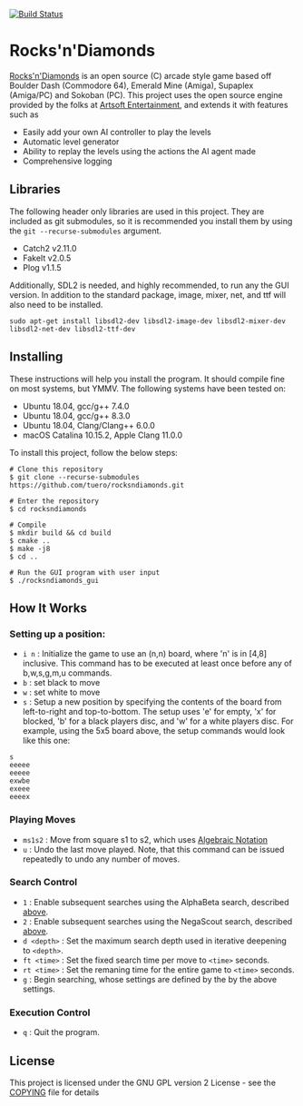 [![Build Status](https://travis-ci.com/tuero/rocksndiamonds.svg?token=zarvik1a4n45zBNhaz4z&branch=master)](https://travis-ci.com/tuero/rocksndiamonds)

# Rocks'n'Diamonds
[Rocks'n'Diamonds](https://www.artsoft.org/) is an open source (C) arcade style game based off Boulder Dash (Commodore 64), Emerald Mine (Amiga), Supaplex (Amiga/PC) and Sokoban (PC). This project uses the open source engine provided by the folks at [Artsoft Entertainment](https://www.artsoft.org/), and extends it with features such as
- Easily add your own AI controller to play the levels
- Automatic level generator
- Ability to replay the levels using the actions the AI agent made
- Comprehensive logging

## Libraries
The following header only libraries are used in this project. They are included as git submodules, so it is recommended you install them by using the `git --recurse-submodules` argument.
- Catch2 v2.11.0
- FakeIt v2.0.5
- Plog v1.1.5

Additionally, SDL2 is needed, and highly recommended, to run any the GUI version. In addition to the standard package, image, mixer, net, and ttf will also need to be installed.
```
sudo apt-get install libsdl2-dev libsdl2-image-dev libsdl2-mixer-dev libsdl2-net-dev libsdl2-ttf-dev
```


## Installing
These instructions will help you install the program. It should compile fine on most systems, but YMMV. The following systems have been tested on:
- Ubuntu 18.04, gcc/g++ 7.4.0
- Ubuntu 18.04, gcc/g++ 8.3.0
- Ubuntu 18.04, Clang/Clang++ 6.0.0
- macOS Catalina 10.15.2, Apple Clang 11.0.0

To install this project, follow the below steps:
```
# Clone this repository
$ git clone --recurse-submodules https://github.com/tuero/rocksndiamonds.git

# Enter the repository
$ cd rocksndiamonds

# Compile
$ mkdir build && cd build
$ cmake ..
$ make -j8
$ cd ..

# Run the GUI program with user input
$ ./rocksndiamonds_gui
```

## How It Works
### Setting up a position:
- `i n` : Initialize the game to use an (n,n) board, where 'n' is in [4,8] inclusive. This command has to be executed at least once before any of b,w,s,g,m,u commands.
- `b` : set black to move
- `w` : set white to move
- `s` : Setup a new position by specifying the contents of the board from left-to-right and top-to-bottom. The setup uses 'e' for empty, 'x' for blocked, 'b' for a black players disc, and 'w' for a white players disc. For example, using the 5x5 board above, the setup commands would look like this one:
```
s 
eeeee
eeeee
exwbe
exeee
eeeex
```

### Playing Moves
- `ms1s2` : Move from square s1 to s2, which uses [Algebraic Notation](https://en.wikipedia.org/wiki/Algebraic_notation_(chess))
- `u` : Undo the last move played. Note, that this command can be issued repeatedly to undo any number of moves.


### Search Control
- `1` : Enable subsequent searches using the AlphaBeta search, described [above](#ataxx).
- `2` : Enable subsequent searches using the NegaScout search, described [above](#ataxx).
- `d <depth>` : Set the maximum search depth used in iterative deepening to `<depth>`.
- `ft <time>` : Set the fixed search time per move to `<time>` seconds.
- `rt <time>` : Set the remaning time for the entire game to `<time>` seconds.
- `g` : Begin searching, whose settings are defined by the by the above settings.


### Execution Control
- `q` : Quit the program.


## License

This project is licensed under the GNU GPL version 2 License - see the [COPYING](COPYING) file for details